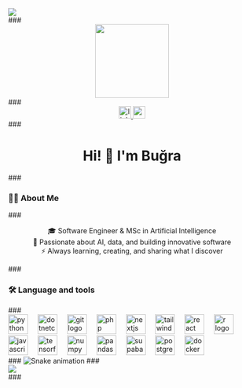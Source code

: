 <div> <img style="100%" src="https://capsule-render.vercel.app/api?type=waving&height=100&section=header&reversal=false&fontSize=70&fontColor=FFFFFF&fontAlign=50&fontAlignY=50&stroke=-&descSize=20&descAlign=50&descAlignY=50&color=gradient" /> </div> ### <div align="center"> <img height="150" src="https://media4.giphy.com/media/v1.Y2lkPTc5MGI3NjExN215dzdmYW9vaW1qdDN0dnE2c3IwNHNuMTJ6dXFxZ2Z1ejBwejhvcCZlcD12MV9pbnRlcm5hbF9naWZfYnlfaWQmY3Q9cw/lP8xu5t2DLGG045H8F/giphy.gif" /> </div> ### <div align="center"> <a href="linkedin.com/in/bugragormus" target="_blank"> <img src="https://img.shields.io/static/v1?message=LinkedIn&logo=linkedin&label=&color=0077B5&logoColor=white&labelColor=&style=for-the-badge" height="25" alt="linkedin logo" /> </a> <a href="medium.com/@bugragormus" target="_blank"> <img src="https://img.shields.io/static/v1?message=Medium&logo=medium&label=&color=12100E&logoColor=white&labelColor=&style=for-the-badge" height="25" alt="medium logo" /> </a> </div> ### <h1 align="center">Hi! 👋 I'm Buğra</h1> ### <h3 align="left">👨‍💻 About Me</h3> ### <p align="center">🎓 Software Engineer & MSc in Artificial Intelligence<br>🧠 Passionate about AI, data, and building innovative software<br>⚡ Always learning, creating, and sharing what I discover</p> ### <h3 align="left">🛠 Language and tools</h3> ### <div align="left"> <img src="https://cdn.jsdelivr.net/gh/devicons/devicon/icons/python/python-plain.svg" height="40" alt="python logo" /> <img width="12" /> <img src="https://cdn.jsdelivr.net/gh/devicons/devicon/icons/dotnetcore/dotnetcore-original.svg" height="40" alt="dotnetcore logo" /> <img width="12" /> <img src="https://cdn.jsdelivr.net/gh/devicons/devicon/icons/git/git-original.svg" height="40" alt="git logo" /> <img width="12" /> <img src="https://cdn.simpleicons.org/php/777BB4" height="40" alt="php logo" /> <img width="12" /> <img src="https://cdn.jsdelivr.net/gh/devicons/devicon/icons/nextjs/nextjs-original.svg" height="40" alt="nextjs logo" /> <img width="12" /> <img src="https://cdn.simpleicons.org/tailwindcss/06B6D4" height="40" alt="tailwindcss logo" /> <img width="12" /> <img src="https://cdn.simpleicons.org/react/61DAFB" height="40" alt="react logo" /> <img width="12" /> <img src="https://cdn.jsdelivr.net/gh/devicons/devicon/icons/r/r-plain.svg" height="40" alt="r logo" /> <img width="12" /> <img src="https://cdn.jsdelivr.net/gh/devicons/devicon/icons/javascript/javascript-original.svg" height="40" alt="javascript logo" /> <img width="12" /> <img src="https://cdn.simpleicons.org/tensorflow/FF6F00" height="40" alt="tensorflow logo" /> <img width="12" /> <img src="https://cdn.simpleicons.org/numpy/013243" height="40" alt="numpy logo" /> <img width="12" /> <img src="https://cdn.jsdelivr.net/gh/devicons/devicon/icons/pandas/pandas-original.svg" height="40" alt="pandas logo" /> <img width="12" /> <img src="https://cdn.simpleicons.org/supabase/3ECF8E" height="40" alt="supabase logo" /> <img width="12" /> <img src="https://cdn.simpleicons.org/postgresql/4169E1" height="40" alt="postgresql logo" /> <img width="12" /> <img src="https://cdn.simpleicons.org/docker/2496ED" height="40" alt="docker logo" /> </div> ### <img src="https://raw.githubusercontent.com/maurodesouz/maurodesouz/output/snake.svg" alt="Snake animation" /> ### <div> <img style="100%" src="https://capsule-render.vercel.app/api?type=waving&height=100&section=footer&reversal=false&fontSize=70&fontColor=FFFFFF&fontAlign=50&fontAlignY=50&stroke=-&descSize=20&descAlign=50&descAlignY=50&color=gradient" /> </div> ###
